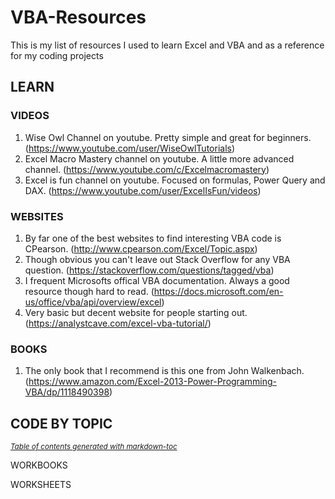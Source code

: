 # VBA-Resources

This is my list of resources I used to learn Excel and VBA and as a reference for my coding projects

## LEARN

### VIDEOS

1. Wise Owl Channel on youtube. Pretty simple and great for beginners.  (https://www.youtube.com/user/WiseOwlTutorials)
2. Excel Macro Mastery channel on youtube. A little more advanced channel. (https://www.youtube.com/c/Excelmacromastery)
3. Excel is fun channel on youtube. Focused on formulas, Power Query and DAX. (https://www.youtube.com/user/ExcelIsFun/videos)

### WEBSITES

1. By far one of the best websites to find interesting VBA code is CPearson. (http://www.cpearson.com/Excel/Topic.aspx)
2. Though obvious you can't leave out Stack Overflow for any VBA question. (https://stackoverflow.com/questions/tagged/vba)
3. I frequent Microsofts offical VBA documentation. Always a good resource though hard to read. (https://docs.microsoft.com/en-us/office/vba/api/overview/excel)
4. Very basic but decent website for people starting out. (https://analystcave.com/excel-vba-tutorial/)

### BOOKS

1. The only book that I recommend is this one from John Walkenbach. (https://www.amazon.com/Excel-2013-Power-Programming-VBA/dp/1118490398)


## CODE BY TOPIC 

<small><i><a href='http://ecotrust-canada.github.io/markdown-toc/'>Table of contents generated with markdown-toc</a></i></small>

WORKBOOKS

WORKSHEETS



